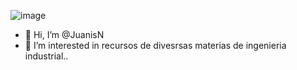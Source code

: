 ![image](https://github.com/user-attachments/assets/6800bdcd-a978-4ebd-889e-ac249b33e8c6)
- 👋 Hi, I’m @JuanisN
- 👀 I’m interested in  recursos de  divesrsas materias de ingenieria industrial..
  

<!---
JuanisN/JuanisN is a ✨ special ✨ repository because its `README.md` (this file) appears on your GitHub profile.
You can click the Preview link to take a look at your changes.
--->
